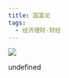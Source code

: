 ```yaml
---
title: 国富论
tags:
  - 经济理财-财经
---
```


![](https://wfqqreader-1252317822.image.myqcloud.com/cover/985/650985/s_650985.jpg)

undefined